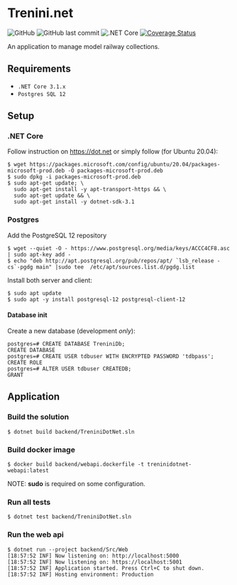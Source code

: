 # Trenini.net

![GitHub](https://img.shields.io/github/license/CarloMicieli/dotnetcore-clean-architecture)
![GitHub last commit](https://img.shields.io/github/last-commit/CarloMicieli/dotnetcore-clean-architecture)
![.NET Core](https://github.com/CarloMicieli/dotnetcore-clean-architecture/workflows/.NET%20Core/badge.svg)
[![Coverage Status](https://coveralls.io/repos/github/CarloMicieli/dotnetcore-clean-architecture/badge.svg?branch=master)](https://coveralls.io/github/CarloMicieli/dotnetcore-clean-architecture?branch=master)

An application to manage model railway collections.

## Requirements

- `.NET Core 3.1.x`
- `Postgres SQL 12`

## Setup

### .NET Core

Follow instruction on https://dot.net or simply follow (for Ubuntu 20.04):

```
$ wget https://packages.microsoft.com/config/ubuntu/20.04/packages-microsoft-prod.deb -O packages-microsoft-prod.deb
$ sudo dpkg -i packages-microsoft-prod.deb
$ sudo apt-get update; \
  sudo apt-get install -y apt-transport-https && \
  sudo apt-get update && \
  sudo apt-get install -y dotnet-sdk-3.1
```

### Postgres

Add the PostgreSQL 12 repository

```
$ wget --quiet -O - https://www.postgresql.org/media/keys/ACCC4CF8.asc | sudo apt-key add -
$ echo "deb http://apt.postgresql.org/pub/repos/apt/ `lsb_release -cs`-pgdg main" |sudo tee  /etc/apt/sources.list.d/pgdg.list
```

Install both server and client:

```
$ sudo apt update
$ sudo apt -y install postgresql-12 postgresql-client-12
```

#### Database init

Create a new database (development *only*):

```
postgres=# CREATE DATABASE TreniniDb;
CREATE DATABASE
postgres=# CREATE USER tdbuser WITH ENCRYPTED PASSWORD 'tdbpass';
CREATE ROLE
postgres=# ALTER USER tdbuser CREATEDB;
GRANT
```

## Application

### Build the solution

```
$ dotnet build backend/TreniniDotNet.sln
```

### Build docker image

```
$ docker build backend/webapi.dockerfile -t treninidotnet-webapi:latest
```

NOTE: **sudo** is required on some configuration.

### Run all tests

```
$ dotnet test backend/TreniniDotNet.sln
```

### Run the web api

```
$ dotnet run --project backend/Src/Web
[18:57:52 INF] Now listening on: http://localhost:5000
[18:57:52 INF] Now listening on: https://localhost:5001
[18:57:52 INF] Application started. Press Ctrl+C to shut down.
[18:57:52 INF] Hosting environment: Production
```
